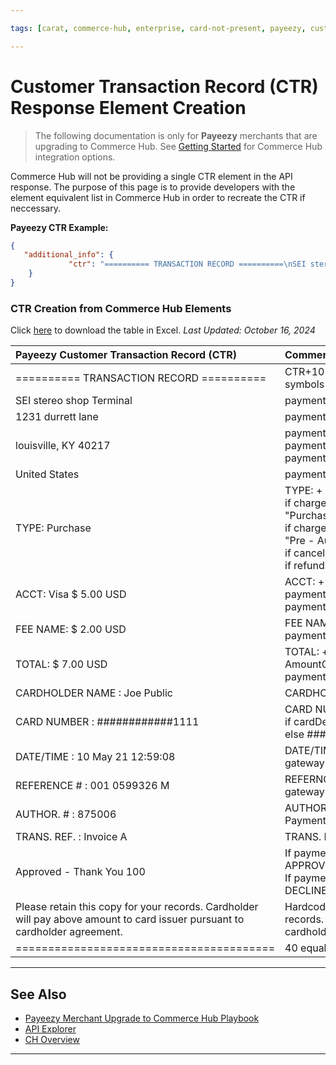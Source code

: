 ```yaml
---

tags: [carat, commerce-hub, enterprise, card-not-present, payeezy, customer-transaction-record]

---
```


# Customer Transaction Record (CTR) Response Element Creation

<!-- theme: danger -->
> The following documentation is only for **Payeezy** merchants that are upgrading to Commerce Hub. See [Getting Started](?path=docs/Getting-Started/Getting-Started-General.md) for Commerce Hub integration options.

Commerce Hub will not be providing a single CTR element in the API response.  The purpose of this page is to provide developers with the element equivalent list in Commerce Hub in order to recreate the CTR if neccessary.

**Payeezy CTR Example:**

```json
{
   "additional_info": {
             "ctr": "========== TRANSACTION RECORD ==========\nSEI stereo shop Terminal NO-TA\n1231 Durrett Lane\nLouisville, KY 40217\nUnited States\nwww.abc.com\n\nTYPE: Purchase\n\nACCT: Visa                   $ 5.00 USD\nTest 2 Dollar:        $2.00 USD\nTotal:        $7.00 USD\n\nCARDHOLDER NAME : Joe Public\nCARD NUMBER     : ############0002\nDATE/TIME       : 10 May 21 12:59:08\nREFERENCE #     : 001 0599326 M\nAUTHOR. #       : 875006\nTRANS. REF.     : Invoice A\n\n    Approved - Thank You 100\n\n\nPlease retain this copy for your records.\n\nCardholder will pay above amount to\ncard issuer pursuant to cardholder\nagreement.\n========================================"
    }
}
```

### CTR Creation from Commerce Hub Elements
Click [here](https://github.com/Fiserv/Commerce-Hub/raw/Payeezy-Prod/assets/doc-files/Customer_Transaction_Record_Creation.xlsx) to download the table in Excel. _Last Updated: October 16, 2024_

| Payeezy Customer Transaction Record (CTR)| Commerce Hub Elements |
| :-------------------------------------- | :------------- |
|========== TRANSACTION RECORD ========== | CTR+10 equal Symbols + TRANSACTION RECORD + 10 equal symbols |
| SEI stereo shop Terminal| paymentReceipt.merchantName |
|1231 durrett lane |paymentReceipt.merchantAddress |
|louisville, KY 40217 | paymentReceipt.merchantCity + , + paymentReceipt.merchantStateOrProvince + paymentReceipt.merchantPostalCode|
|United States| paymentReceipt.merchantCountry|
|TYPE: Purchase | TYPE: + <br> if charges endpoint and transactionDetails.captureFlag = true, then "Purchase" <br> if charges endpoint and transactionDetails.captureFlag = false, then "Pre - Authorization" <br> if cancel endpoint  then "Void" <br> if refund endpoint  then "Refund" |
|ACCT: Visa                    $ 5.00 USD| ACCT: + cardDetails.brand + $ + paymentReceipt.approvedAmount.total + paymentReceipt.approvedAmount.currency |
|FEE NAME:                    $ 2.00 USD | FEE NAME: + $ + AmountComponents.convenienceFee + paymentReceipt.approvedAmount.currency |
|TOTAL:                        $ 7.00 USD | TOTAL: + $ + (paymentReceipt.approvedAmount.total + AmountComponents.convenienceFee) + paymentReceipt.approvedAmount.currency |
|CARDHOLDER NAME : Joe Public | CARDHOLDER NAME: source.card.nameOnCard |
|CARD NUMBER     : ############1111 | CARD NUMBER: + <br> if cardDetails.brand = "Amex" then ########### + source.card.last4 <br> else ############ + source.card.last4|
|DATE/TIME       : 10 May 21 12:59:08 | DATE/TIME: + gatewayresponse.transactionProcessingDetails.transactionTimeStamp  |
|REFERENCE #     : 001 0599326 M| REFERNCE #: merchantDetails.terminalId + gatewayResponse.transactionProcessingDetails.orderId + M |
|AUTHOR. #       : 875006 | AUTHOR. #: + PaymentReceipt.ProcessorResponseDetails.ApprovalCode |
|TRANS. REF.     : Invoice A | TRANS. REF.: + transactionDetails.merchantInvoiceNumber |
|Approved - Thank You 100 | If paymentReceipt.processorResponseDetails.approvalStatus = APPROVED then "Approved - Thank you 100" <br> If paymentReceipt.processorResponseDetails.approvalStatus = DECLINED  then "Not Approved" |
|Please retain this copy for your records. Cardholder will pay above amount to card issuer pursuant to cardholder agreement. | Hardcoded and should match exctly -> Please retain this copy for your records. Cardholder will pay above amount to card issuer pursuant to cardholder agreement. |
|========================================| 40 equal symbols|
  
---

## See Also

- [Payeezy Merchant Upgrade to Commerce Hub Playbook](?path=docs/Resources/Guides/Payeezy/PayeezyUpgradetoCHGuideLandingPage.md)
- [API Explorer](../api/?type=post&path=/payments/v1/charges)
- [CH Overview](?path=docs/Getting-Started/Getting-Started-General.md)

---
